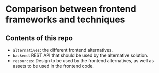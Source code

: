 # Comparison between frontend frameworks and techniques

## Contents of this repo

* `alternatives`: the different frontend alternatives.
* `backend`: REST API that should be used by the alternative solution.
* `resources`: Design to be used by the frontend alternatives, as well as assets to be used in the frontend code.
